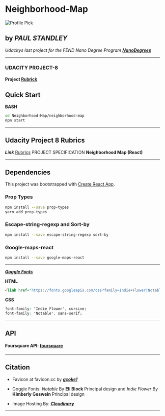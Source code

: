 # **Neighborhood-Map**

![Profile Pick](http://res.cloudinary.com/pieol2/image/upload/v1516543296/profile-small.png)

## by _**PAUL STANDLEY**_

_Udacitys last project for the FEND Nano Degree Program_ _**[NanoDegrees](udacity.com/nanodegrees)**_

---

### UDACITY PROJECT-8

#### Project __[Rubrick](https://review.udacity.com/#!/rubrics/1351/view)__

## Quick Start

**BASH**

```BASH
cd Neighborhood-Map/neighborhood-map
npm start
```

---

## **Udacity Project 8 Rubrics**

**_Link_** [Rubrics](https://review.udacity.com/#!/rubrics/1351/view)
PROJECT SPECIFICATION **Neighborhood Map (React)**

---

## **Dependencies**

This project was bootstrapped with [Create React App](https://github.com/facebookincubator/create-react-app).

### Prop Types

```BASH
npm install --save prop-types
yarn add prop-types
```

### Escape-string-regexp and Sort-by

```BASH
npm install --save escape-string-regexp sort-by
```

### Google-maps-react

```BASH
npm install --save google-maps-react
```

---

_**[Goggle Fonts](https://fonts.google.com/?selection.family=Indie+Flower|Notable)**_

**HTML**

```HTML
<link href="https://fonts.googleapis.com/css?family=Indie+Flower|Notable" rel="stylesheet">
```

**CSS**

```CSS
font-family: 'Indie Flower', cursive;
font-family: 'Notable', sans-serif;
```

---

## **API**

#### Foursquare API: [foursquare](https://foursquare.com)

---

## **Citation**

* Favicon at favicon.cc by **_[gcoke1](https://www.favicon.cc/?action=icon&file_id=873941)_**

* Goggle Fonts: _Notable_ By __Eli Block__ Principal design and _Indie Flower_ By __Kimberly Geswein__ Principal design

* Image Hosting By: **_[Cloudinary](https://cloudinary.com/)_**

---